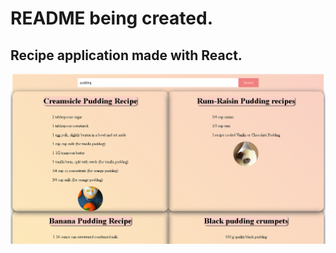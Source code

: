 # README being created.

## Recipe application made with React.

<img src="./images/recipe-search.png" >